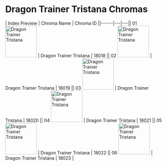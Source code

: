 # Dragon Trainer Tristana Chromas

| Index  Preview | Chroma Name | Chroma ID ||------|---|---|| 01  <img src='https://raw.communitydragon.org/latest/plugins/rcp-be-lol-game-data/global/default/v1/champion-chroma-images/18/18018.png' alt='Dragon Trainer Tristana' width='100'> | Dragon Trainer Tristana | 18018 || 02  <img src='https://raw.communitydragon.org/latest/plugins/rcp-be-lol-game-data/global/default/v1/champion-chroma-images/18/18019.png' alt='Dragon Trainer Tristana' width='100'> | Dragon Trainer Tristana | 18019 || 03  <img src='https://raw.communitydragon.org/latest/plugins/rcp-be-lol-game-data/global/default/v1/champion-chroma-images/18/18020.png' alt='Dragon Trainer Tristana' width='100'> | Dragon Trainer Tristana | 18020 || 04  <img src='https://raw.communitydragon.org/latest/plugins/rcp-be-lol-game-data/global/default/v1/champion-chroma-images/18/18021.png' alt='Dragon Trainer Tristana' width='100'> | Dragon Trainer Tristana | 18021 || 05  <img src='https://raw.communitydragon.org/latest/plugins/rcp-be-lol-game-data/global/default/v1/champion-chroma-images/18/18022.png' alt='Dragon Trainer Tristana' width='100'> | Dragon Trainer Tristana | 18022 || 06  <img src='https://raw.communitydragon.org/latest/plugins/rcp-be-lol-game-data/global/default/v1/champion-chroma-images/18/18023.png' alt='Dragon Trainer Tristana' width='100'> | Dragon Trainer Tristana | 18023 |
